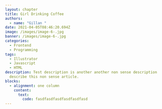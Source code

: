 ```yaml
---
layout: chapter
title: Girl Drinking Coffee
authors:
  - name: "Gillan "
date: 2021-04-05T08:46:20.694Z
image: /images/image-6-.jpg
banner: /images/image-6-.jpg
categories:
  - Frontend
  - Programming
tags:
  - Illustrator
  - Javascript
  - HTML
description: Test description is another another non sense description to
  describe this non sense article.
blocks:
  - alignment: one column
    content:
      text:
        code: fasdfasdfasdfasdfasdfasd
---
```

